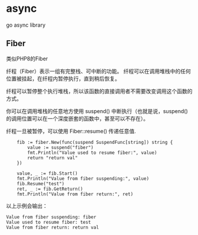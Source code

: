 # async
go async library


## Fiber

类似PHP8的Fiber

纤程（Fiber）表示一组有完整栈、可中断的功能。 纤程可以在调用堆栈中的任何位置被挂起，在纤程内暂停执行，直到稍后恢复。

纤程可以暂停整个执行堆栈，所以该函数的直接调用者不需要改变调用这个函数的方式。

你可以在调用堆栈的任意地方使用 suspend() 中断执行（也就是说，suspend() 的调用位置可以在一个深度嵌套的函数中，甚至可以不存在）。

纤程一旦被暂停，可以使用 Fiber::resume() 传递任意值.

```golang
	fib := fiber.New(func(suspend SuspendFunc[string]) string {
		value := suspend("fiber")
		fmt.Println("Value used to resume fiber:", value)
		return "return val"
	})

	value, _ := fib.Start()
	fmt.Println("Value from fiber suspending:", value)
	fib.Resume("test")
	ret, _ := fib.GetReturn()
	fmt.Println("Value from fiber return:", ret)
```

以上示例会输出：

```
Value from fiber suspending: fiber
Value used to resume fiber: test
Value from fiber return: return val
```